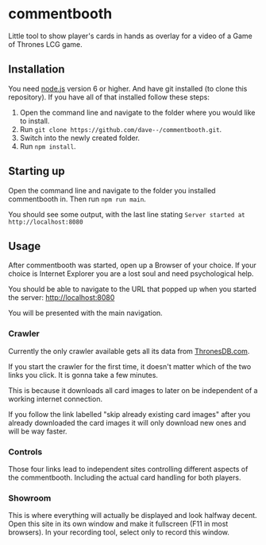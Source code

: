 # commentbooth
Little tool to show player's cards in hands as overlay for a video of a Game of Thrones LCG game.

## Installation
You need [node.js](https://nodejs.org/) version 6 or higher. And have git installed (to clone this repository). If you have all of that installed follow these steps:

1. Open the command line and navigate to the folder where you would like to install.
2. Run `git clone https://github.com/dave--/commentbooth.git`.
3. Switch into the newly created folder.
4. Run `npm install`.

## Starting up
Open the command line and navigate to the folder you installed commentbooth in. Then run `npm run main`.

You should see some output, with the last line stating `Server started at http://localhost:8080`

## Usage
After commentbooth was started, open up a Browser of your choice. If your choice is Internet Explorer you are a lost soul and need psychological help.

You should be able to navigate to the URL that popped up when you started the server: [http://localhost:8080](http://localhost:8080)

You will be presented with the main navigation.

### Crawler
Currently the only crawler available gets all its data from [ThronesDB.com](http://thronesdb.com).

If you start the crawler for the first time, it doesn't matter which of the two links you click. It is gonna take a few minutes.

This is because it downloads all card images to later on be independent of a working internet connection.

If you follow the link labelled "skip already existing card images" after you already downloaded the card images it will only download new ones and will be way faster.

### Controls
Those four links lead to independent sites controlling different aspects of the commentbooth. Including the actual card handling for both players.

### Showroom
This is where everything will actually be displayed and look halfway decent. Open this site in its own window and make it fullscreen (F11 in most browsers). In your recording tool, select only to record this window.
